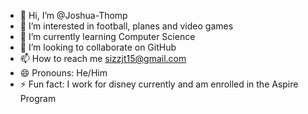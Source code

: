 - 👋 Hi, I’m @Joshua-Thomp
- 👀 I’m interested in football, planes and video games
- 🌱 I’m currently learning Computer Science
- 💞️ I’m looking to collaborate on GitHub
- 📫 How to reach me sizzjt15@gmail.com
- 😄 Pronouns: He/Him
- ⚡ Fun fact: I work for disney currently and am enrolled in the Aspire Program

<!---
Joshua-Thomp/Joshua-Thomp is a ✨ special ✨ repository because its `README.md` (this file) appears on your GitHub profile.
You can click the Preview link to take a look at your changes.
--->
